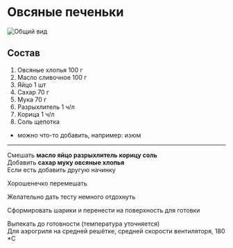 # Овсяные печеньки

![Общий вид](photo.jpg)

## Состав

1. Овсяные хлопья 100 г
2. Масло сливочное 100 г
3. Яйцо 1 шт
4. Сахар 70 г
5. Мука 70 г
6. Разрыхлитель 1 ч/л
7. Корица 1 ч/л
8. Соль щепотка

+ можно что-то добавить, например: изюм

---

Смешать **масло яйцо разрыхлитель корицу соль**  
Добавить **сахар  муку овсяные хлопья**  
Если есть добавить другую начинку

Хорошенечко перемешать

Желательно дать тесту немного отдохнуть

Сформировать шарики и перенести на поверхность для готовки

Выпекать до готовности (температура уточняется)  
Для аэрогриля на средней решётке, средней скорости вентиляторя, 180 *С